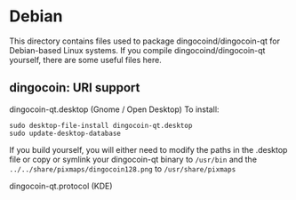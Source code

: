 
Debian
====================
This directory contains files used to package dingocoind/dingocoin-qt
for Debian-based Linux systems. If you compile dingocoind/dingocoin-qt yourself, there are some useful files here.

## dingocoin: URI support ##


dingocoin-qt.desktop  (Gnome / Open Desktop)
To install:

	sudo desktop-file-install dingocoin-qt.desktop
	sudo update-desktop-database

If you build yourself, you will either need to modify the paths in
the .desktop file or copy or symlink your dingocoin-qt binary to `/usr/bin`
and the `../../share/pixmaps/dingocoin128.png` to `/usr/share/pixmaps`

dingocoin-qt.protocol (KDE)

